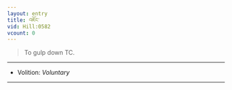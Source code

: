```yaml
---
layout: entry
title: འཇོང་
vid: Hill:0582
vcount: 0
---
```

> To gulp down TC\.

---
* Volition: _Voluntary_

---

